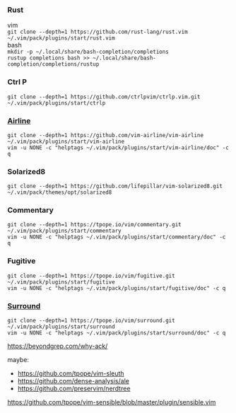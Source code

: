 ### Rust
vim  
```git clone --depth=1 https://github.com/rust-lang/rust.vim ~/.vim/pack/plugins/start/rust.vim```  
bash  
```mkdir -p ~/.local/share/bash-completion/completions```  
```rustup completions bash >> ~/.local/share/bash-completion/completions/rustup```

### Ctrl P
```git clone --depth=1 https://github.com/ctrlpvim/ctrlp.vim.git ~/.vim/pack/plugins/start/ctrlp```

### [Airline](https://github.com/vim-airline/vim-airline)
```git clone --depth=1 https://github.com/vim-airline/vim-airline ~/.vim/pack/plugins/start/vim-airline```  
```vim -u NONE -c "helptags ~/.vim/pack/plugins/start/vim-airline/doc" -c q```

### Solarized8
```git clone --depth=1 https://github.com/lifepillar/vim-solarized8.git ~/.vim/pack/themes/opt/solarized8```

### Commentary
```git clone --depth=1 https://tpope.io/vim/commentary.git ~/.vim/pack/plugins/start/commentary```  
```vim -u NONE -c "helptags ~/.vim/pack/plugins/start/commentary/doc" -c q```  

### Fugitive
```git clone --depth=1 https://tpope.io/vim/fugitive.git ~/.vim/pack/plugins/start/fugitive```  
```vim -u NONE -c "helptags ~/.vim/pack/plugins/start/fugitive/doc" -c q```  

### [Surround](https://github.com/tpope/vim-surround)
```git clone --depth=1 https://tpope.io/vim/surround.git ~/.vim/pack/plugins/start/surround```  
```vim -u NONE -c "helptags ~/.vim/pack/plugins/start/surround/doc" -c q```  

https://beyondgrep.com/why-ack/

maybe:

- https://github.com/tpope/vim-sleuth  
- https://github.com/dense-analysis/ale
- https://github.com/preservim/nerdtree

https://github.com/tpope/vim-sensible/blob/master/plugin/sensible.vim
